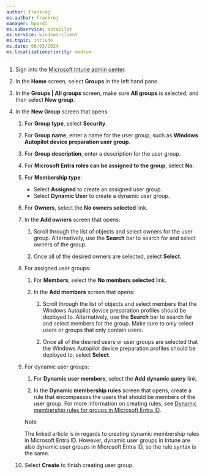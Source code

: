 ```yaml
---
author: frankroj
ms.author: frankroj
manager: bpardi
ms.subservice: autopilot
ms.service: windows-client
ms.topic: include
ms.date: 06/03/2024
ms.localizationpriority: medium
---
```


<!-- This file is shared by the following articles:

device-preparation/tutorial/user-driven/entra-join-user-group.md

Headings are driven by article context. -->

1. Sign into the [Microsoft Intune admin center](https://go.microsoft.com/fwlink/?linkid=2109431).

1. In the **Home** screen, select **Groups** in the left hand pane.

1. In the **Groups | All groups** screen, make sure **All groups** is selected, and then select **New group**.

1. In the **New Group** screen that opens:

    1. For **Group type**, select **Security**.

    1. For **Group name**, enter a name for the user group, such as **Windows Autopilot device preparation user group**.

    1. For **Group description**, enter a description for the user group.

    1. For **Microsoft Entra roles can be assigned to the group**, select **No**.

    1. For **Membership type**:

       - Select **Assigned** to create an assigned user group.
       - Select **Dynamic User** to create a dynamic user group.

    1. For **Owners**, select the **No owners selected** link.

    1. In the **Add owners** screen that opens:

       1. Scroll through the list of objects and select owners for the user group. Alternatively, use the **Search** bar to search for and select owners of the group.

       1. Once all of the desired owners are selected, select **Select**.

    1. For assigned user groups:

       1. For **Members**, select the **No members selected** link.

       1. In the **Add members** screen that opens:

          1. Scroll through the list of objects and select members that the Windows Autopilot device preparation profiles should be deployed to. Alternatively, use the **Search** bar to search for and select members for the group. Make sure to only select users or groups that only contain users.

          1. Once all of the desired users or user groups are selected that the Windows Autopilot device preparation profiles should be deployed to, select **Select**.

    1. For dynamic user groups:

       1. For **Dynamic user members**, select the **Add dynamic query** link.

       1. In the **Dynamic membership rules** screen that opens, create a rule that encompasses the users that should be members of the user group. For more information on creating rules, see [Dynamic membership rules for groups in Microsoft Entra ID](/entra/identity/users/groups-dynamic-membership).

        > [!NOTE]
        >
        > The linked article is in regards to creating dynamic membership rules in Microsoft Entra ID. However, dynamic user groups in Intune are also dynamic user groups in Microsoft Entra ID, so the rule syntax is the same.

    1. Select **Create** to finish creating user group.
